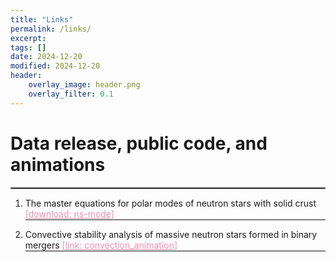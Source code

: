 ```yaml
---
title: "Links"
permalink: /links/
excerpt:
tags: []
date: 2024-12-20
modified: 2024-12-20
header:
    overlay_image: header.png
    overlay_filter: 0.1 
---
```


# Data release, public code, and animations
<hr style="border:1px solid gray">


1. The master equations for polar modes of neutron stars with solid crust <a href="https://gravyong.github.io/files/interfacial_mode.nb" style="color: #F48FB1;">[download: ns-mode]</a>
<span style="display: block; width: 100%; height: 2px; background-color: #808080; margin-top: 0;"></span>

2. Convective stability analysis of massive neutron stars formed in binary mergers <a href="https://gravyong.github.io/convection/" style="color: #F48FB1;">[link: convection_animation]</a>
<span style="display: block; width: 100%; height: 2px; background-color: #808080; margin-top: 0;"></span>




